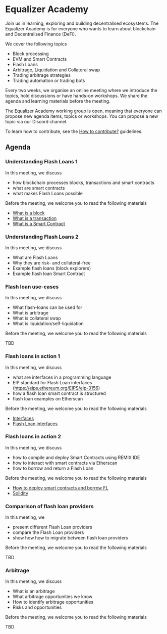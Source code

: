 # Equalizer Academy

Join us in learning, exploring and building decentralised ecosystems. The
Equalizer Academy is for everyone who wants to learn about blockchain and
Decentralised Finance (DeFi).

We cover the following topics

- Block processing
- EVM and Smart Contracts
- Flash Loans
- Arbitrage, Liquidation and Collateral swap
- Trading arbitrage strategies
- Trading automation or trading bots

Every two weeks, we organise an online meeting where we introduce the topics,
hold discussions or have hands-on workshops. We share the agenda and learning
materials before the meeting.

The Equalizer Academy working group is open, meaning that everyone can propose
new agenda items, topics or workshops. You can propose a new topic via our Discord channel.

To learn how to contribute, see the [How to contribute?](how-to-contribute.md) guidelines.

## Agenda

### Understanding Flash Loans 1

In this meeting, we discuss

- how blockchain processes blocks, transactions and smart contracts
- what are smart contracts
- what makes Flash Loans possible

Before the meeting, we welcome you to read the following materials

- [What is a block](https://ethereum.org/en/developers/docs/blocks/)
- [What is a transaction](https://ethereum.org/en/developers/docs/transactions/)
- [What is a Smart Contract](https://ethereum.org/en/developers/docs/smart-contracts/#top)

### Understanding Flash Loans 2

In this meeting, we discuss

- What are Flash Loans
- Why they are risk- and collateral-free
- Example flash loans (block explorers)
- Example flash loan Smart Contract

### Flash loan use-cases

In this meeting, we discuss

- What flash-loans can be used for
- What is arbitrage
- What is collateral swap
- What is liquidation/self-liquidation

Before the meeting, we welcome you to read the following materials

TBD

### Flash loans in action 1

In this meeting, we discuss

- what are interfaces in a programming language
- EIP standard for Flash Loan interfaces (https://eips.ethereum.org/EIPS/eip-3156)
- how a flash loan smart contract is structured
- flash loan examples on Etherscan

Before the meeting, we welcome you to read the following materials

- [Interfaces](https://medium.com/rungo/interfaces-in-go-ab1601159b3a)
- [Flash Loan interfaces](https://eips.ethereum.org/EIPS/eip-3156)

### Flash loans in action 2

In this meeting, we discuss

- how to compile and deploy Smart Contracts using REMIX IDE
- how to interact with smart contracts via Etherscan
- how to borrow and return a Flash Loan

Before the meeting, we welcome you to read the following materials

- [How to deploy smart contracts and borrow FL](https://docs.equalizer.finance/getting-started/how-do-i-borrow-a-flash-loan-a-deep-dive)
- [Solidity](https://soliditylang.org/)

### Comparison of flash loan providers

In this meeting, we

- present different Flash Loan providers
- compare the Flash Loan providers
- show how how to migrate between flash loan providers

Before the meeting, we welcome you to read the following materials

TBD

### Arbitrage

In this meeting, we discuss

- What is an arbitrage
- What arbitrage opportunities we know
- How to identify arbitrage opportunities
- Risks and opportunities

Before the meeting, we welcome you to read the following materials

TBD